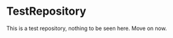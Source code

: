 TestRepository
==============

This is a test repository, nothing to be seen here. Move on now. 
 
 
  
 
 
 
 
 
 
 
 
 
 
  
